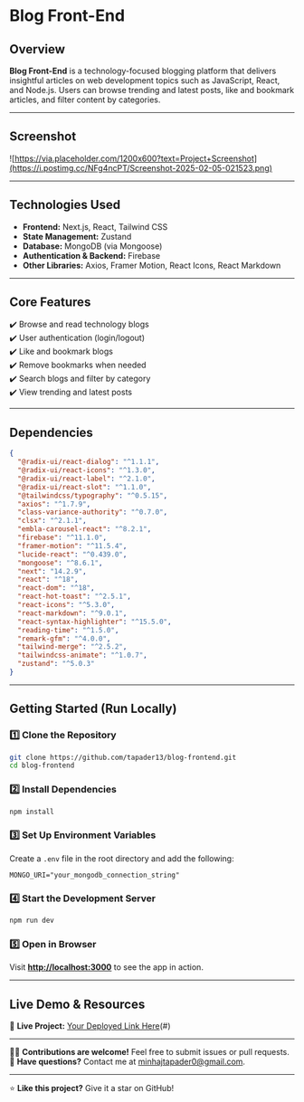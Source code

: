 # Blog Front-End  

## Overview  
**Blog Front-End** is a technology-focused blogging platform that delivers insightful articles on web development topics such as JavaScript, React, and Node.js. Users can browse trending and latest posts, like and bookmark articles, and filter content by categories.  

---

## Screenshot  
![https://via.placeholder.com/1200x600?text=Project+Screenshot](https://i.postimg.cc/NFg4ncPT/Screenshot-2025-02-05-021523.png) 

---

## Technologies Used  
- **Frontend:** Next.js, React, Tailwind CSS  
- **State Management:** Zustand  
- **Database:** MongoDB (via Mongoose)  
- **Authentication & Backend:** Firebase  
- **Other Libraries:** Axios, Framer Motion, React Icons, React Markdown  

---

## Core Features  
✔️ Browse and read technology blogs  
✔️ User authentication (login/logout)  
✔️ Like and bookmark blogs  
✔️ Remove bookmarks when needed  
✔️ Search blogs and filter by category  
✔️ View trending and latest posts  

---

## Dependencies  
```json
{
  "@radix-ui/react-dialog": "^1.1.1",
  "@radix-ui/react-icons": "^1.3.0",
  "@radix-ui/react-label": "^2.1.0",
  "@radix-ui/react-slot": "^1.1.0",
  "@tailwindcss/typography": "^0.5.15",
  "axios": "^1.7.9",
  "class-variance-authority": "^0.7.0",
  "clsx": "^2.1.1",
  "embla-carousel-react": "^8.2.1",
  "firebase": "^11.1.0",
  "framer-motion": "^11.5.4",
  "lucide-react": "^0.439.0",
  "mongoose": "^8.6.1",
  "next": "14.2.9",
  "react": "^18",
  "react-dom": "^18",
  "react-hot-toast": "^2.5.1",
  "react-icons": "^5.3.0",
  "react-markdown": "^9.0.1",
  "react-syntax-highlighter": "^15.5.0",
  "reading-time": "^1.5.0",
  "remark-gfm": "^4.0.0",
  "tailwind-merge": "^2.5.2",
  "tailwindcss-animate": "^1.0.7",
  "zustand": "^5.0.3"
}
```

---

## Getting Started (Run Locally)  

### 1️⃣ Clone the Repository  
```sh
git clone https://github.com/tapader13/blog-frontend.git
cd blog-frontend
```

### 2️⃣ Install Dependencies  
```sh
npm install
```

### 3️⃣ Set Up Environment Variables  
Create a `.env` file in the root directory and add the following:  
```env
MONGO_URI="your_mongodb_connection_string"
```

### 4️⃣ Start the Development Server  
```sh
npm run dev
```

### 5️⃣ Open in Browser  
Visit **[http://localhost:3000](http://localhost:3000)** to see the app in action.

---

## Live Demo & Resources  
🚀 **Live Project:** [Your Deployed Link Here](https://blog-frnt.vercel.app/)(#)  

---

👨‍💻 **Contributions are welcome!** Feel free to submit issues or pull requests.  
📩 **Have questions?** Contact me at [minhajtapader0@gmail.com](mailto:minhajtapader0@gmail.com).  

---

⭐ **Like this project?** Give it a star on GitHub!  
```
